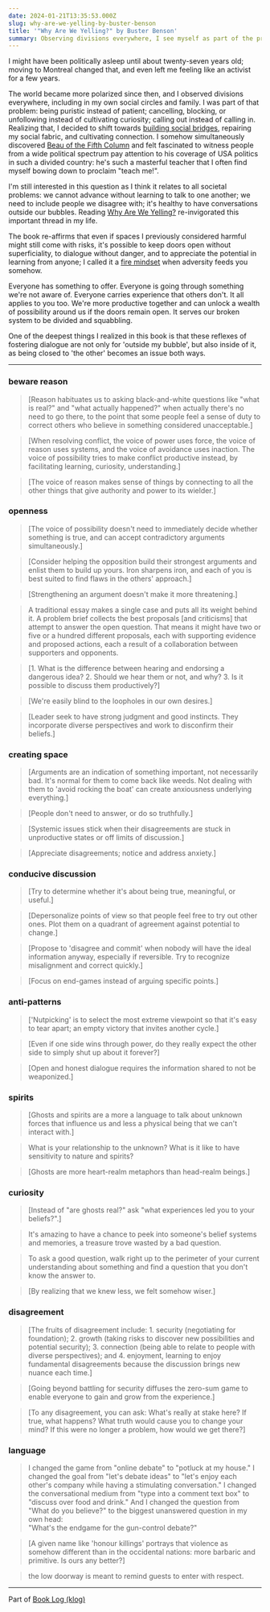 ```yaml
---
date: 2024-01-21T13:35:53.000Z
slug: why-are-we-yelling-by-buster-benson
title: '"Why Are We Yelling?" by Buster Benson'
summary: Observing divisions everywhere, I see myself as part of the problem.
---
```

I might have been politically asleep until about twenty-seven years old; moving to Montreal changed that, and even left me feeling like an activist for a few years.

The world became more polarized since then, and I observed divisions everywhere, including in my own social circles and family. I was part of that problem: being puristic instead of patient; cancelling, blocking, or unfollowing instead of cultivating curiosity; calling out instead of calling in. Realizing that, I decided to shift towards [building social bridges](https://utopia.rosano.ca/building-social-bridges-and-healing-a-divided-world), repairing my social fabric, and cultivating connection. I somehow simultaneously discovered [Beau of the Fifth Column](https://www.youtube.com/c/BeauoftheFifthColumn/videos) and felt fascinated to witness people from a wide political spectrum pay attention to his coverage of USA politics in such a divided country: he's such a masterful teacher that I often find myself bowing down to proclaim "teach me!".

I'm still interested in this question as I think it relates to all societal problems: we cannot advance without learning to talk to one another; we need to include people we disagree with; it's healthy to have conversations outside our bubbles. Reading [Why Are We Yelling?](https://busterbenson.com/why-are-we-yelling) re-invigorated this important thread in my life.

The book re-affirms that even if spaces I previously considered harmful might still come with risks, it's possible to keep doors open without superficiality, to dialogue without danger, and to appreciate the potential in learning from anyone; I called it a [fire mindset](https://ref.rosano.ca/01et2jw0bgq7qjxgavcr0g6hqt) when adversity feeds you somehow.

Everyone has something to offer. Everyone is going through something we're not aware of. Everyone carries experience that others don't. It all applies to you too. We're more productive together and can unlock a wealth of possibility around us if the doors remain open. It serves our broken system to be divided and squabbling.

One of the deepest things I realized in this book is that these reflexes of fostering dialogue are not only for 'outside my bubble', but also inside of it, as being closed to 'the other' becomes an issue both ways.

---

### beware reason

> \[Reason habituates us to asking black-and-white questions like "what is real?" and "what actually happened?" when actually there's no need to go there, to the point that some people feel a sense of duty to correct others who believe in something considered unacceptable.\]

> \[When resolving conflict, the voice of power uses force, the voice of reason uses systems, and the voice of avoidance uses inaction. The voice of possibility tries to make conflict productive instead, by facilitating learning, curiosity, understanding.\]

> \[The voice of reason makes sense of things by connecting to all the other things that give authority and power to its wielder.\]

### openness

> \[The voice of possibility doesn't need to immediately decide whether something is true, and can accept contradictory arguments simultaneously.\]

> \[Consider helping the opposition build their strongest arguments and enlist them to build up yours. Iron sharpens iron, and each of you is best suited to find flaws in the others' approach.\]

> \[Strengthening an argument doesn't make it more threatening.\]

> A traditional essay makes a single case and puts all its weight behind it. A problem brief collects the best proposals \[and criticisms\] that attempt to answer the open question. That means it might have two or five or a hundred different proposals, each with supporting evidence and proposed actions, each a result of a collaboration between supporters and opponents.

> \[1\. What is the difference between hearing and endorsing a dangerous idea? 2\. Should we hear them or not, and why? 3\. Is it possible to discuss them productively?\]

> \[We're easily blind to the loopholes in our own desires.\]

> \[Leader seek to have strong judgment and good instincts. They incorporate diverse perspectives and work to disconfirm their beliefs.\]

### creating space

> \[Arguments are an indication of something important, not necessarily bad. It's normal for them to come back like weeds. Not dealing with them to 'avoid rocking the boat' can create anxiousness underlying everything.\]

> \[People don't need to answer, or do so truthfully.\]

> \[Systemic issues stick when their disagreements are stuck in unproductive states or off limits of discussion.\]

> \[Appreciate disagreements; notice and address anxiety.\]

### conducive discussion

> \[Try to determine whether it's about being true, meaningful, or useful.\]

> \[Depersonalize points of view so that people feel free to try out other ones. Plot them on a quadrant of agreement against potential to change.\]

> \[Propose to 'disagree and commit' when nobody will have the ideal information anyway, especially if reversible. Try to recognize misalignment and correct quickly.\]

> \[Focus on end-games instead of arguing specific points.\]

### anti-patterns

> \['Nutpicking' is to select the most extreme viewpoint so that it's easy to tear apart; an empty victory that invites another cycle.\]

> \[Even if one side wins through power, do they really expect the other side to simply shut up about it forever?\]

> \[Open and honest dialogue requires the information shared to not be weaponized.\]

### spirits

> \[Ghosts and spirits are a more a language to talk about unknown forces that influence us and less a physical being that we can't interact with.\]

> What is your relationship to the unknown? What is it like to have sensitivity to nature and spirits?

> \[Ghosts are more heart-realm metaphors than head-realm beings.\]

### curiosity

> \[Instead of "are ghosts real?" ask "what experiences led you to your beliefs?".\]

> It's amazing to have a chance to peek into someone's belief systems and memories, a treasure trove wasted by a bad question.

> To ask a good question, walk right up to the perimeter of your current understanding about something and find a question that you don't know the answer to.

> \[By realizing that we knew less, we felt somehow wiser.\]

### disagreement

> \[The fruits of disagreement include: 1\. security (negotiating for foundation); 2\. growth (taking risks to discover new possibilities and potential security); 3\. connection (being able to relate to people with diverse perspectives); and 4\. enjoyment, learning to enjoy fundamental disagreements because the discussion brings new nuance each time.\]

> \[Going beyond battling for security diffuses the zero-sum game to enable everyone to gain and grow from the experience.\]

> \[To any disagreement, you can ask: What's really at stake here? If true, what happens? What truth would cause you to change your mind? If this were no longer a problem, how would we get there?\]

### language

> I changed the game from "online debate" to "potluck at my house." I changed the goal from "let's debate ideas" to "let's enjoy each other's company while having a stimulating conversation." I changed the conversational medium from "type into a comment text box" to "discuss over food and drink." And I changed the question from "What do you believe?" to the biggest unanswered question in my own head:  
> "What's the endgame for the gun-control debate?"

> \[A given name like 'honour killings' portrays that violence as somehow different than in the occidental nations: more barbaric and primitive. Is ours any better?\]

> the low doorway is meant to remind guests to enter with respect.

---

Part of [Book Log (klog)](https://rosano.ca/klog)
